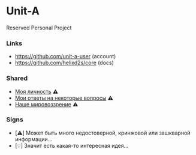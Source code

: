# Unit-A

Reserved Personal Project

### Links

- https://github.com/unit-a-user (account)
- https://github.com/helixd2s/core (docs)

### Shared

- [Моя личность](https://github.com/helixd2s/core/blob/main/docs/unit-a/unit-a-person.md) ⚠️
- [Мои ответы на некоторые вопросы](https://github.com/helixd2s/core/blob/main/docs/unit-a/unit-a-interview.md) ⚠️
- [Наше мировоззрение](https://github.com/helixd2s/core/blob/main/docs/concept/core.md) ⚠️

### Signs

- [⚠️] Может быть много недостоверной, кринжовой или зашкварной информации...
- [💡] Значит есть какая-то интересная идея...
